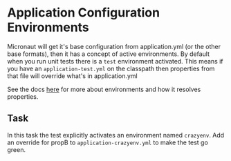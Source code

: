 # Application Configuration Environments

Micronaut will get it's base configuration from application.yml (or the other base formats), then it has a concept of active environments. By default when you run unit tests there is a `test` environment activated. This means if you have an `application-test.yml` on the classpath then properties from that file will override what's in application.yml

See the docs [here](https://docs.micronaut.io/latest/guide/#environments) for more about environments and how it resolves properties.

## Task

In this task the test explicitly activates an environment named `crazyenv`. Add an override for propB to `application-crazyenv.yml` to make the test go green.